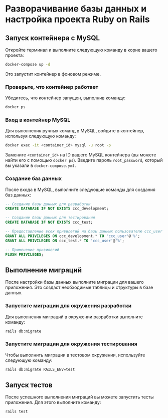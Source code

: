 # Разворачивание базы данных и настройка проекта Ruby on Rails

## Запуск контейнера с MySQL

Откройте терминал и выполните следующую команду в корне вашего проекта:

```bash
docker-compose up -d
```

Это запустит контейнер в фоновом режиме.

### Проверьте, что контейнер работает

Убедитесь, что контейнер запущен, выполнив команду:

```bash
docker ps
```

### Вход в контейнер MySQL

Для выполнения ручных команд в MySQL, войдите в контейнер, используя следующую команду:

```bash
docker exec -it <container_id> mysql -u root -p
```

Замените `<container_id>` на ID вашего MySQL контейнера (вы можете найти его с помощью `docker ps`). Введите пароль `root_password`, который вы указали в `docker-compose.yml`.

### Создание баз данных

После входа в MySQL, выполните следующие команды для создания баз данных:

```sql
-- Создание базы данных для разработки
CREATE DATABASE IF NOT EXISTS ccc_development;

-- Создание базы данных для тестирования
CREATE DATABASE IF NOT EXISTS ccc_test;

-- Предоставление всех привилегий на базы данных пользователю ccc_user
GRANT ALL PRIVILEGES ON ccc_development.* TO 'ccc_user'@'%';
GRANT ALL PRIVILEGES ON ccc_test.* TO 'ccc_user'@'%';

-- Применение привилегий
FLUSH PRIVILEGES;
```


## Выполнение миграций

После настройки базы данных выполните миграции для вашего приложения. Это создаст необходимые таблицы и структуры в базе данных.

### Запустите миграции для окружения разработки

Для выполнения миграций в окружении разработки выполните команду:

```bash
rails db:migrate
```

### Запустите миграции для окружения тестирования

Чтобы выполнить миграции в тестовом окружении, используйте следующую команду:

```bash
rails db:migrate RAILS_ENV=test
```

## Запуск тестов

После успешного выполнения миграций вы можете запустить тесты приложения. Для этого выполните команду:

```bash
rails test
```


